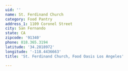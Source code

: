 ```yaml
---
uid: ''
name: St. Ferdinand Church
category: Food Pantry
address_1: 1109 Coronel Street
city: San Fernando
state: CA
zipcode: '91340'
phone: 818.365.3194
latitude: '34.2818972'
longitude: '-118.4436663'
title: 'St. Ferdinand Church, Food Oasis Los Angeles'

---
```

